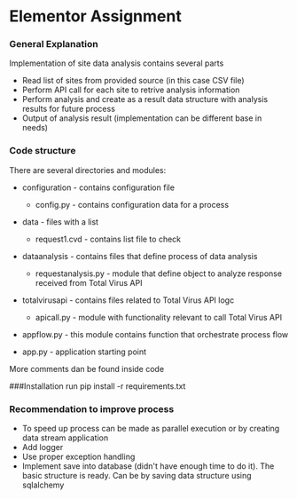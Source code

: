 # Elementor Assignment

### General Explanation
Implementation of site data analysis contains several parts
- Read list of sites from provided source (in this case CSV file)
- Perform API call for each site to retrive analysis information
- Perform analysis and create as a result data structure with analysis results for future process
- Output of analysis result (implementation can be different base in needs)

### Code structure

There are several directories and modules:
- configuration - contains configuration file
  - config.py - contains configuration data for a process
- data - files with a list 
  - request1.cvd - contains list file to check
- dataanalysis - contains files that define process of data analysis
  - requestanalysis.py - module that define object to analyze response received from Total Virus API
- totalvirusapi - contains files related to Total Virus API logc
  - apicall.py - module with functionality relevant to call Total Virus API

- appflow.py - this module contains function that orchestrate process flow
- app.py - application starting point

More comments dan be found inside code

###Installation
run pip install -r requirements.txt

### Recommendation to improve process
- To speed up process can be made as parallel execution or by creating data stream application
- Add logger
- Use proper exception handling
- Implement save into database (didn't have enough time to do it). The basic structure is ready. Can be by saving data structure using sqlalchemy




